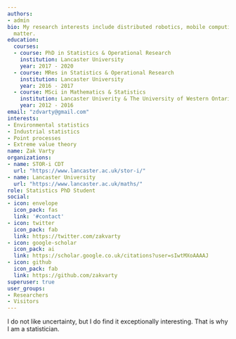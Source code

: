 ```yaml
---
authors:
- admin
bio: My research interests include distributed robotics, mobile computing and programmable
  matter.
education:
  courses:
  - course: PhD in Statistics & Operational Research
    institution: Lancaster University
    year: 2017 - 2020
  - course: MRes in Statistics & Operational Research
    institution: Lancaster University
    year: 2016 - 2017
  - course: MSci in Mathematics & Statistics
    institution: Lancaster Univerity & The University of Western Ontario
    year: 2012 - 2016
email: "zdvarty@gmail.com"
interests:
- Environmental statistics 
- Industrial statistics
- Point processes
- Extreme value theory
name: Zak Varty
organizations:
- name: STOR-i CDT
  url: "https://www.lancaster.ac.uk/stor-i/"
- name: Lancaster University
  url: "https://www.lancaster.ac.uk/maths/"
role: Statistics PhD Student
social:
- icon: envelope
  icon_pack: fas
  link: '#contact'
- icon: twitter
  icon_pack: fab
  link: https://twitter.com/zakvarty
- icon: google-scholar
  icon_pack: ai
  link: https://scholar.google.co.uk/citations?user=sIwtMXoAAAAJ
- icon: github
  icon_pack: fab
  link: https://github.com/zakvarty
superuser: true
user_groups:
- Researchers
- Visitors
---
```


I do not like uncertainty, but I do find it exceptionally interesting. That is why I am a statistician. 
